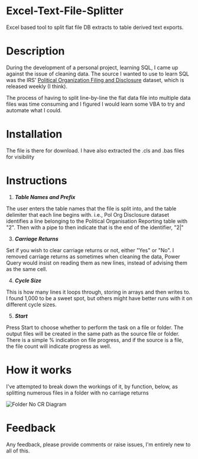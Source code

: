 # Excel-Text-File-Splitter
 Excel based tool to split flat file DB extracts to table derived text exports.

# Description

During the development of a personal project, learning SQL, I came up against the issue of cleaning data. The source I wanted to use to learn SQL was the IRS' [Political Organization Filing and Disclosure](https://www.irs.gov/charities-non-profits/political-organizations/political-organization-filing-and-disclosure) dataset, which is released weekly (I think).

The process of having to split line-by-line the flat data file into multiple data files was time consuming and I figured I would learn some VBA to try and automate what I could.

# Installation
The file is there for download. I have also extracted the .cls and .bas files for visibility

# Instructions
1. ***Table Names and Prefix***

The user enters the table names that the file is split into, and the table delimiter that each line begins with. i.e., Pol Org Disclosure dataset identifies a line belonging to the Political Organisation Reporting table with "2". Then with a pipe to then indicate that is the end of the identifier, "2|"

3. ***Carriage Returns***

Set if you wish to clear carriage returns or not, either "Yes" or "No". I removed carriage returns as sometimes when cleaning the data, Power Query would insist on reading them as new lines, instead of advising them as the same cell. 

4. ***Cycle Size***

This is how many lines it loops through, storing in arrays and then writes to. I found 1,000 to be a sweet spot, but others might have better runs with it on different cycle sizes. 

5. ***Start***

Press Start to choose whether to perform the task on a file or folder. The output files will be created in the same path as the source file or folder. There is a simple % indication on file progress, and if the source is a file, the file count will indicate progress as well. 

# How it works
I've attempted to break down the workings of it, by function, below, as splitting numerous files in a folder with no carriage returns

![Folder No CR Diagram](https://i.imgur.com/yfgOHTS.png)

# Feedback
Any feedback, please provide comments or raise issues, I'm entirely new to all of this.

